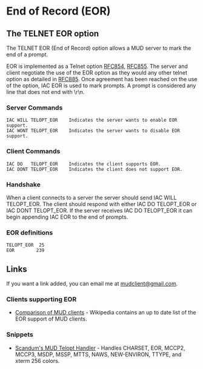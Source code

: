 # End of Record (EOR)

## The TELNET EOR option

The TELNET EOR (End of Record) option allows a MUD server to mark the end of a prompt.

EOR is implemented as a Telnet
option [RFC854](https://tintin.mudhalla.net/rfc/rfc854), [RFC855](https://tintin.mudhalla.net/rfc/rfc855). The server
and client negotiate the use of the EOR option as they would any other telnet option as detailed
in [RFC885](https://tintin.mudhalla.net/rfc/rfc885). Once agreement has been reached on the use of the option, IAC EOR
is used to mark prompts. A prompt is considered any line that does not end with \r\n.

### Server Commands

```
IAC WILL TELOPT_EOR    Indicates the server wants to enable EOR support.
IAC WONT TELOPT_EOR    Indicates the server wants to disable EOR support.
```

### Client Commands

```
IAC DO   TELOPT_EOR    Indicates the client supports EOR.
IAC DONT TELOPT_EOR    Indicates the client does not support EOR.
```

### Handshake

When a client connects to a server the server should send IAC WILL TELOPT_EOR. The client should respond with either IAC
DO TELOPT_EOR or IAC DONT TELOPT_EOR. If the server receives IAC DO TELOPT_EOR it can begin appending IAC EOR to the end
of prompts.

### EOR definitions

```
TELOPT_EOR  25
EOR        239
```

## Links

If you want a link added, you can email me at mudclient@gmail.com.

### Clients supporting EOR

- [Comparison of MUD clients](http://en.wikipedia.org/wiki/Comparison_of_MUD_clients) - Wikipedia contains an up to date
  list of the EOR support of MUD clients.

### Snippets

- [Scandum's MUD Telopt Handler](https://github.com/scandum/mth) - Handles CHARSET, EOR, MCCP2, MCCP3, MSDP, MSSP, MTTS,
  NAWS, NEW-ENVIRON, TTYPE, and xterm 256 colors.

